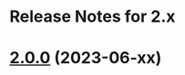 # Release Notes for 2.x

<a name="2.0.0"></a>
# [2.0.0](https://github.com/bbulakh/tailwind-ecommerce) (2023-06-xx)



